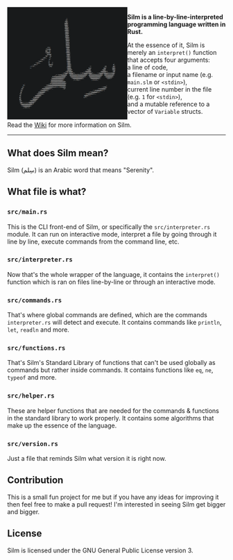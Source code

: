 <img align="left" style="width: 277px" src="./silm.png" width="277" />

**Silm is a line-by-line-interpreted programming language written in Rust.**

At the essence of it, Silm is merely an `interpret()` function that accepts four arguments:  
a line of code,  
a filename or input name (e.g. `main.slm` or `<stdin>`),  
current line number in the file (e.g. `1` for `<stdin>`),  
and a mutable reference to a vector of `Variable` structs.

Read the [Wiki](https://github.com/hharas/silm/wiki) for more information on Silm.

---

## What does Silm mean?

Silm (سِلم) is an Arabic word that means "Serenity".

## What file is what?

### `src/main.rs`

This is the CLI front-end of Silm, or specifically the `src/interpreter.rs` module. It can run on interactive mode, interpret a file by going through it line by line, execute commands from the command line, etc.

### `src/interpreter.rs`

Now that's the whole wrapper of the language, it contains the `interpret()` function which is ran on files line-by-line or through an interactive mode.

### `src/commands.rs`

That's where global commands are defined, which are the commands `interpreter.rs` will detect and execute. It contains commands like `println`, `let`, `readln` and more.

### `src/functions.rs`

That's Silm's Standard Library of functions that can't be used globally as commands but rather inside commands. It contains functions like `eq`, `ne`, `typeof` and more.

### `src/helper.rs`

These are helper functions that are needed for the commands & functions in the standard library to work properly. It contains some algorithms that make up the essence of the language.

### `src/version.rs`

Just a file that reminds Silm what version it is right now.

## Contribution

This is a small fun project for me but if you have any ideas for improving it then feel free to make a pull request! I'm interested in seeing Silm get bigger and bigger.

## License

Silm is licensed under the GNU General Public License version 3.
